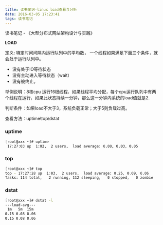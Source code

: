 ```yaml
---
title: 读书笔记-linux load查看与分析
date: 2016-03-05 17:23:41
tags: 读书笔记
---
```


读书笔记 - 《大型分布式网站架构设计与实践》

**LOAD**

定义:  特定时间间隔内运行队列中的平均数，       一个线程如果满足下面三个条件，就会处于运行队列中。
 * 没有处于IO等待状态
 * 没有主动进入等待状态（wait）
 * 没有被终止。

举例说明：8核cpu 运行16根线程，如果线程平均分配，每个cpu运行队列中有两个线程在运行，如果此状态持续一分钟，那么这一分钟内系统的load值就是2.
 
判断条件：如果load不大于3，系统负载正常；大于5则负载过高。
 
查看方法：uptime\top\dstat

### uptime

``` bash
[root@xxx ~]# uptime
 17:27:03 up  1:02,  2 users,  load average: 0.00, 0.03, 0.05
```

### top

``` bash
[root@xxx ~]# top
top - 17:27:28 up  1:03,  2 users,  load average: 0.25, 0.09, 0.06
Tasks: 114 total,   2 running, 112 sleeping,   0 stopped,   0 zombie

```

### dstat

``` bash
[root@xxx ~]# dstat -l
---load-avg---
 1m   5m  15m
0.15 0.08 0.06
0.15 0.08 0.06
```
